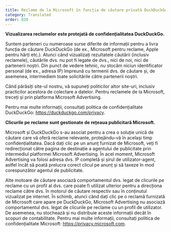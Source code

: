 ```yaml
---
title: Reclame de la Microsoft în funcția de căutare privată DuckDuckGo
category: Translated
order: 820
---
```


**Vizualizarea reclamelor este protejată de confidențialitatea DuckDuckGo.**

Suntem parteneri cu numeroase surse diferite de informații pentru a livra funcția de căutare DuckDuckGo (de ex., Microsoft pentru reclame, Apple pentru hărți etc.). Atunci când vizualizați rezultatele căutării (inclusiv reclamele), căutările dvs. nu pot fi legate de dvs., nici de noi, nici de partenerii noștri. Din punct de vedere tehnic, nu stocăm niciun identificator personal (de ex., adresa IP) împreună cu termenii dvs. de căutare și, de asemenea, intermediem toate solicitările către partenerii noștri.

Când părăsiți site-ul nostru, vă supuneți politicilor altor site-uri, inclusiv practicilor acestora de colectare a datelor. Pentru reclamele de la Microsoft, treceți și prin platforma Microsoft Advertising.

Pentru mai multe informații, consultați politica de confidențialitate DuckDuckGo: https://duckduckgo.com/privacy.

**Clicurile pe reclame  sunt gestionate de rețeaua publicitară Microsoft.**

Microsoft și DuckDuckGo s-au asociat pentru a crea o soluție unică de căutare care vă oferă reclame relevante, protejându-vă în același timp confidențialitatea. Dacă dați clic pe un anunț furnizat de Microsoft, veți fi redirecționat către pagina de destinație a agentului de publicitate prin intermediul platformei Microsoft Advertising. În acel moment, Microsoft Advertising va folosi adresa dvs. IP completă și șirul de utilizator-agent, astfel încât să poată prelucra corect clicul pe anunț și să taxeze în mod corespunzător agentul de publicitate.

Alte motoare de căutare asociază comportamentul dvs. legat de clicurile pe reclame cu un profil al dvs. care poate fi utilizat ulterior pentru a direcționa reclame către dvs. în motorul de căutare respectiv sau în conținutul vizualizat pe internet. În schimb, atunci când dați clic pe o reclamă furnizată de Microsoft care apare pe DuckDuckGo, Microsoft Advertising nu asociază comportamentul dvs. legat de clicurile pe reclame cu un profil de utilizator. De asemenea, nu stochează și nu distribuie aceste informații decât în scopuri de contabilitate.
Pentru mai multe informații, consultați politica de confidențialitate Microsoft: https://privacy.microsoft.com.
